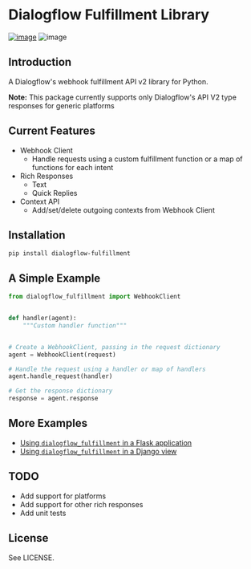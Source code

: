 # Dialogflow Fulfillment Library
[![image](https://img.shields.io/pypi/v/dialogflow-fulfillment.svg)](https://pypi.python.org/pypi/dialogflow-fulfillment)
![image](https://img.shields.io/badge/python-3-blue.svg)

## Introduction

A Dialogflow's webhook fulfillment API v2 library for Python.

**Note:** This package currently supports only Dialogflow's API V2 type responses for generic platforms

## Current Features
* Webhook Client
  * Handle requests using a custom fulfillment function or a map of functions for each intent
* Rich Responses
  * Text
  * Quick Replies
* Context API
  * Add/set/delete outgoing contexts from Webhook Client

## Installation
```shell
pip install dialogflow-fulfillment
```

## A Simple Example
```python
from dialogflow_fulfillment import WebhookClient


def handler(agent):
    """Custom handler function"""


# Create a WebhookClient, passing in the request dictionary
agent = WebhookClient(request)

# Handle the request using a handler or map of handlers
agent.handle_request(handler)

# Get the response dictionary
response = agent.response
```

## More Examples
* [Using `dialogflow_fulfillment` in a Flask application](https://github.com/gcaccaos/dialogflow-fulfillment/blob/master/examples/flask/app.py)
* [Using `dialogflow_fulfillment` in a Django view](https://github.com/gcaccaos/dialogflow-fulfillment/blob/master/examples/django/views.py)

## TODO
* Add support for platforms
* Add support for other rich responses
* Add unit tests

## License
See LICENSE.
